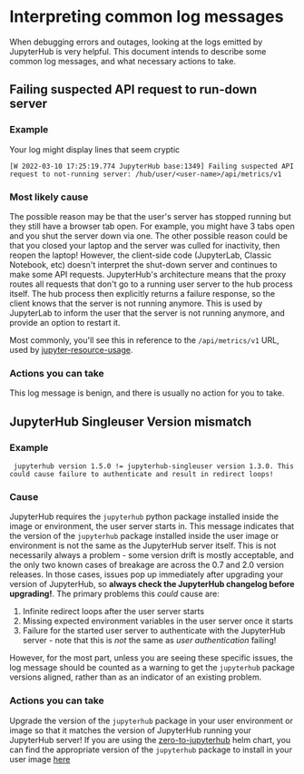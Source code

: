 # Interpreting common log messages

When debugging errors and outages, looking at the logs emitted by
JupyterHub is very helpful. This document intends to describe some common
log messages, and what necessary actions to take.

## Failing suspected API request to run-down server

### Example

Your log might display lines that seem cryptic
```
[W 2022-03-10 17:25:19.774 JupyterHub base:1349] Failing suspected API request to not-running server: /hub/user/<user-name>/api/metrics/v1
```

### Most likely cause

The possible reason may be that the user's server has stopped running 
but they still have a browser tab open. For example, you might have 3 tabs open and you shut
the server down via one. The other possible reason could be that you closed your laptop and the server was culled for inactivity, then reopen the laptop!  However, the client-side code (JupyterLab, Classic Notebook, etc) doesn't interpret the shut-down server and continues to make some API requests.
JupyterHub's architecture means that the proxy routes all requests that
don't go to a running user server to the hub process itself. The hub
process then explicitly returns a failure response, so the client knows
that the server is not running anymore. This is used by JupyterLab to
inform the user that the server is not running anymore, and provide an option
to restart it.

Most commonly, you'll see this in reference to the `/api/metrics/v1`
URL, used by [jupyter-resource-usage](https://github.com/jupyter-server/jupyter-resource-usage).

### Actions you can take

This log message is benign, and there is usually no action for you to take.

## JupyterHub Singleuser Version mismatch

### Example

```
 jupyterhub version 1.5.0 != jupyterhub-singleuser version 1.3.0. This could cause failure to authenticate and result in redirect loops!
```

### Cause

JupyterHub requires the `jupyterhub` python package installed inside the image or
environment, the user server starts in. This message indicates that the version of
the `jupyterhub` package installed inside the user image or environment is not
the same as the JupyterHub server itself. This is not necessarily always a
problem - some version drift is mostly acceptable, and the only two known cases of
breakage are across the 0.7 and 2.0 version releases. In those cases, issues pop
up immediately after upgrading your version of JupyterHub, so **always check the JupyterHub
changelog before upgrading!**. The primary problems this _could_ cause are:

1. Infinite redirect loops after the user server starts
2. Missing expected environment variables in the user server once it starts
3. Failure for the started user server to authenticate with the JupyterHub server -
   note that this is _not_ the same as _user authentication_ failing!

However, for the most part, unless you are seeing these specific issues, the log
message should be counted as a warning to get the `jupyterhub` package versions
aligned, rather than as an indicator of an existing problem.

### Actions you can take

Upgrade the version of the `jupyterhub` package in your user environment or image
so that it matches the version of JupyterHub running your JupyterHub server! If you
are using the [zero-to-jupyterhub](https://z2jh.jupyter.org) helm chart, you can find the appropriate
version of the `jupyterhub` package to install in your user image [here](https://jupyterhub.github.io/helm-chart/)
